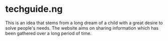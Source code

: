 # techguide.ng
This is an idea that stems from a long dream of a child with a great desire to solve people's needs. The website aims on sharing information which has been gathered  over a long period of time.
